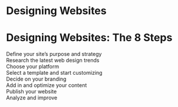 # Designing Websites
# Designing Websites: The 8 Steps

Define your site’s purpose and strategy <br>
Research the latest web design trends <br> 
Choose your platform <br>
Select a template and start customizing <br>
Decide on your branding <br>
Add in and optimize your content <br>
Publish your website <br>
Analyze and improve <br>

